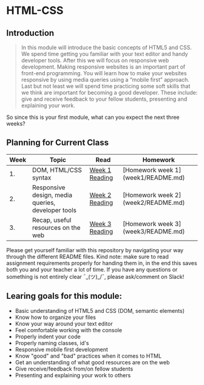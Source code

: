 # HTML-CSS

## Introduction
> In this module will introduce the basic concepts of HTML5 and CSS. We spend time getting you familiar with your text editor and handy developer tools. After this we will focus on responsive web development. Making responsive websites is an important part of front-end programming. You will learn how to make your websites responsive by using media queries using a “mobile first” approach. Last but not least we will spend time practicing some soft skills that we think are important for becoming a good developer. These include: give and receive feedback to your fellow students, presenting and explaining your work.

So since this is your first module, what can you expect the next three weeks?

## Planning for Current Class
| Week | Topic | Read | Homework |
| ---- | ----- | ---- |----------|
| 1. | DOM, HTML/CSS syntax | [Week 1 Reading](week1/README.md) |  [Homework week 1] (week1/README.md) |
| 2. | Responsive design, media queries, developer tools | [Week 2 Reading](week2/README.md) | [Homework week 2] (week2/README.md) |
| 3. | Recap, useful resources on the web| [Week 3 Reading](week3/README.md) | [Homework week 3] (week3/README.md) |

Please get yourself familiar with this repository by navigating your way through the different README files. Kind note: make sure to read assignment requirements properly for handing them in, in the end this saves both you and your teacher a lot of time. If you have any questions or something is not entirely clear ¯\_(ツ)_/¯, please ask/comment on Slack!

## Learing goals for this module:
* Basic understanding of HTML5 and CSS (DOM, semantic elements)
* Know how to organize your files
* Know your way around your text editor 
* Feel comfortable working with the console
* Properly indent your code
* Properly naming classes, id's 
* Responsive mobile first development
* Know "good" and "bad" practices when it comes to HTML
* Get an understanding of what good resources are on the web
* Give receive/feedback from/on fellow students
* Presenting and explaining your work to others




